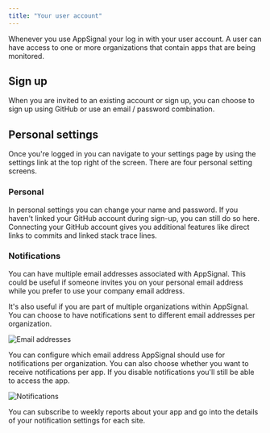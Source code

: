 ```yaml
---
title: "Your user account"
---
```


Whenever you use AppSignal your log in with your user account. A user
can have access to one or more organizations that contain apps that are
being monitored.

## Sign up

When you are invited to an existing account or sign up, you can choose to sign
up using GitHub or use an email / password combination.

## Personal settings

Once you're logged in you can navigate to your settings page by using
the settings link at the top right of the screen. There are four
personal setting screens.

### Personal

In personal settings you can change your name and password. If you
haven't linked your GitHub account during sign-up, you can still do so here.
Connecting your GitHub account gives you additional features like direct links
to commits and linked stack trace lines.

### Notifications

You can have multiple email addresses associated with AppSignal.
This could be useful if someone invites you on your personal email address
while you prefer to use your company email address.

It's also useful if you are part of multiple organizations within AppSignal.
You can choose to have notifications sent to different email addresses per
organization.

![Email addresses](/images/screenshots/email_addresses.png)

You can configure which email address AppSignal should use for notifications
per organization. You can also choose whether you want to receive notifications
per app. If you disable notifications you'll still be able to access the app.

![Notifications](/images/screenshots/notifications.png)

You can subscribe to weekly reports about your app and go into the details of
your notification settings for each site.
